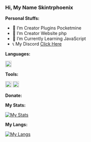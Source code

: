 ### Hi, My Name Skintrphoenix


**Personal Stuffs:**

- 🔭 I’m Creator Plugins Pocketmine
- 🔧 I’m Creator Website php
- 🌱 I’m Currently Learning JavaScript
- 📞 My Discord [Click Here](https://discord.gg/HtYd8jfQAh)


**Languages:**

[<code><img alt="Php" height="20px" src="https://seeklogo.com/images/P/PHP-logo-0B2FDC4529-seeklogo.com.png"/></code>](https://www.php.net/)

**Tools:**

[<code><img alt="PocketMine" height="20px" src="https://avatars3.githubusercontent.com/u/3150836?s=200&v=4"/></code>](https://github.com/pmmp/PocketMine-MP)
[<code><img alt="Poggit" height="20px" src="https://avatars2.githubusercontent.com/u/22427965?s=400&u=ab2083244b63dc147f5841cd9e5399634a8b0853&v=4"/></code>](https://poggit.pmmp.io)

**Donate:**


**My Stats:**

[![My Stats](https://github-readme-stats.vercel.app//api?username=Skintrphoenix&show_icons=true&count_private=true&hide_title=true&bg_color=30,3668B5,12254D&title_color=fff&text_color=fff)](https://github.com/Skintrphoenix/)

**My Langs:**

[![My Langs](https://github-readme-stats.vercel.app/api/top-langs/?username=Skintrphoenix&layout=compact&bg_color=30,3668B5,12254D&title_color=fff&text_color=fff)](https://github.com/Skintrphoenix/)


